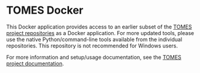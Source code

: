 # TOMES Docker

This Docker application provides access to an earlier subset of the [TOMES project repositories](https://github.com/StateArchivesOfNorthCarolina?utf8=✓&q=tomes&type=public&language=) as a Docker application. For more updated tools, please use the native Python/command-line tools available from the individual repositories. This repository is not recommended for Windows users.

For more information and setup/usage documentation, see the [TOMES project documentation](https://github.com/StateArchivesOfNorthCarolina/tomes-project).
